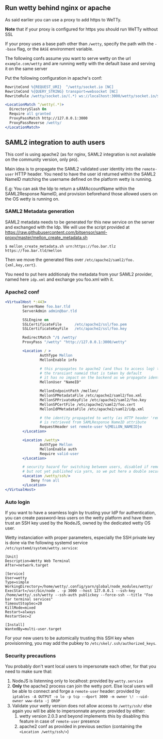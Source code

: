 ## Run wetty behind nginx or apache

As said earlier you can use a proxy to add https to WeTTy.

**Note** that if your proxy is configured for https you should run WeTTy without
SSL

If your proxy uses a base path other than `/wetty`, specify the path with the
`--base` flag, or the `BASE` environment variable.

The following confs assume you want to serve wetty on the url
`example.com/wetty` and are running wetty with the default base and serving it
on the same server

Put the following configuration in apache's conf:

```apache
RewriteCond %{REQUEST_URI}  ^/wetty/socket.io [NC]
RewriteCond %{QUERY_STRING} transport=websocket [NC]
RewriteRule /wetty/socket.io/(.*) ws://localhost:3000/wetty/socket.io/$1 [P,L]

<LocationMatch ^/wetty(.*)>
  DirectorySlash On
  Require all granted
  ProxyPassMatch http://127.0.0.1:3000
  ProxyPassReverse /wetty/
</LocationMatch>
```

## SAML2 integration to auth users

This conf is using apache2 (as for nginx, SAML2 integration is not
available on the community version, only pro).

Main idea is to propagate the SAML2 validated user identity into the
`remote-user` HTTP header. You need to have the user id returned
within the SAML2 NameID matching the username defined on the platform
wetty is running.

E.g: You can ask the Idp to return a sAMAccountName within the
SAML2Response NameID, and provision beforehand those allowed users on
the OS wetty is running on.

### SAML2 Metadata generation

SAML2 metadata needs to be generated for this new service on the
server and exchanged with the Idp. We will use the script provided at
https://raw.githubusercontent.com/bitsensor/saml-proxy/master/mellon_create_metadata.sh

```
$ mellon_create_metadata.sh urn:https://foo.bar.tlz https://foo.bar.tld/mellon
```

Then we move the generated files over
`/etc/apache2/saml2/foo.{xml,key,cert}`.

You need to put here additionaly the metadata from your SAML2
provider, named here `idp.xml` and exchange you foo.xml with it.


### Apache2 conf

``` apache
<VirtualHost *:443>
        ServerName foo.bar.tld
        ServerAdmin admin@bar.tld

        SSLEngine on
        SSLCertificateFile      /etc/apache2/ssl/foo.pem
        SSLCertificateKeyFile   /etc/apache2/ssl/foo.key

        RedirectMatch ^/$ /wetty/
        ProxyPass "/wetty" "http://127.0.0.1:3000/wetty"

        <Location / >
                AuthType Mellon
                MellonEnable info

                # this propagates to apache2 (and thus to access log) the proper user id, and not
                # the transiant nameid that is taken by default
                # it has no impact on the backend as we propagate identify via remote-user header there
                MellonUser "NameID"

                MellonEndpointPath /mellon/
                MellonSPMetadataFile /etc/apache2/saml2/foo.xml
                MellonSPPrivateKeyFile /etc/apache2/saml2/foo.key
                MellonSPCertFile /etc/apache2/saml2/foo.cert
                MellonIdPMetadataFile /etc/apache2/saml2/idp.xml

                # the identity propagated to wetty (as HTTP header 'remote-user: xxxxx')
                # is retrieved from SAMLResponse NameID attribute
                RequestHeader set remote-user %{MELLON_NAMEID}e
        </Location>

        <Location /wetty>
                AuthType Mellon
                MellonEnable auth
                Require valid-user
        </Location>

        # security hazard for switching between users, disabled if remote-user set as recent github commit
        # but not yet published via yarn, so we put here a double security belt
        <Location /wetty/ssh/>
            Deny from all
        </Location>
</VirtualHost>
```

### Auto login

If you want to have a seamless login by trusting your IdP for
authentication, you can create password-less users on the wetty
platform and have them trust an SSH key used by the NodeJS, owned by
the dedicated wetty OS user.

Wetty instanciation with proper parameters, especially the SSH private
key is done via the following systemd service
`/etc/systemd/system/wetty.service`:

```
[Unit]
Description=Wetty Web Terminal
After=network.target

[Service]
User=wetty
Type=simple
WorkingDirectory=/home/wetty/.config/yarn/global/node_modules/wetty/
ExecStart=/usr/bin/node . -p 3000 --host 127.0.0.1 --ssh-key /home/wetty/.ssh/wetty --ssh-auth publickey --force-ssh --title "Foo bar terminal services"
TimeoutStopSec=20
KillMode=mixed
Restart=always
RestartSec=2

[Install]
WantedBy=multi-user.target
```

For your new users to be automically trusting this SSH key when
provisionning, you may add the pubkey to
`/etc/skel/.ssh/authorized_keys`.


### Security precautions

You probably don't want local users to impersonate each other, for that you need to make sure that:

1. NodeJS is listenning only to localhost: provided by `wetty.service`
2. **Only** the apache2 process can join the wetty port. Else local users
   will be able to connect and forge a `remote-user` header: provided
   by `iptables -A OUTPUT -o lo -p tcp --dport 3000 -m owner \!
   --uid-owner www-data -j DROP`
3. Validate your wetty version does not allow access to `/wetty/ssh/`
   else again you will be able to impersonnate anyone: provided by
   either:
   1. wetty version 2.0.3 and beyond implements this by disabling this feature in case of `remote-user`
   presence
   2. apache2 conf as provided in previous section (containing the
      `<Location /wetty/ssh/>`)
